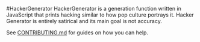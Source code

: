 #HackerGenerator
HackerGenerator is a generation function written in JavaScript that prints hacking similar to how pop culture portrays it. Hacker Generator is entirely satirical and its main goal is not accuracy.

See [CONTRIBUTING.md](CONTRIBUTING.md) for guides on how you can help.